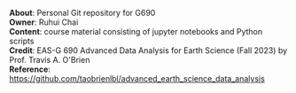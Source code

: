 **About**: Personal Git repository for G690  
**Owner**: Ruhui Chai  
**Content**: course material consisting of jupyter notebooks and Python scripts  
**Credit**: EAS-G 690 Advanced Data Analysis for Earth Science (Fall 2023) by Prof. Travis A. O'Brien  
**Reference**: https://github.com/taobrienlbl/advanced_earth_science_data_analysis  
